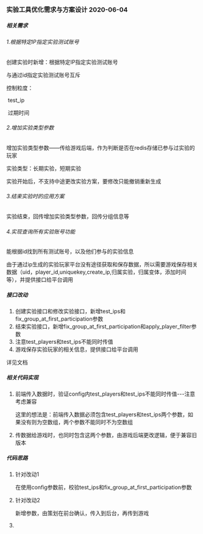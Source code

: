 ### 实验工具优化需求与方案设计 2020-06-04

##### 相关需求

###### 1.根据特定IP指定实验测试账号

创建实验时新增：根据特定IP指定实验测试账号

与通过id指定实验测试账号互斥

控制粒度：

​	test_ip

​	过期时间

###### 2.增加实验类型参数

增加实验类型参数——传给游戏后端，作为判断是否在redis存储已参与过实验的玩家

实验类型：长期实验，短期实验

实验开始后，不支持中途更改实验方案，要修改只能撤销重新生成

###### 3.结束实验时的应用方案

实验结束，回传增加实验类型参数，回传分组信息等

###### 4.实现查询所有实验账号功能

能根据id找到所有测试账号，以及他们参与的实验信息

由于通过ip生成的实验玩家平台没有途径获取和保存数据，所以需要游戏保存相关数据（uid，player_id,uniquekey,create_ip,归属实验，归属变体，添加时间等），并提供接口给平台调用

##### 接口改动

1. 创建实验接口和修改实验接口，新增test_ips和fix_group_at_first_participation参数
2. 结束实验接口，新增fix_group_at_first_participation和apply_player_filter参数
3. 注意test_players和test_ips不能同时传值
4. 游戏保存实验玩家的相关信息，提供接口给平台调用

详见文档

##### 相关代码实现

1. 前端传入数据时，验证config内test_players和test_ips不能同时传值---注意考虑兼容

   这里的想法是：前端传入数据必须包含test_players和test_ips两个参数，如果没有则为空数组，两个参数不能同时不为空数组

2. 传数据给游戏时，也同时包含这两个参数，由游戏后端更改逻辑，便于兼容旧版本

##### 代码思路

1. 针对改动1

   在使用config参数前，校验test_ips和fix_group_at_first_participation参数

2. 针对改动2

   新增参数，由策划在前台确认，传入到后台，再传到游戏

3. 

